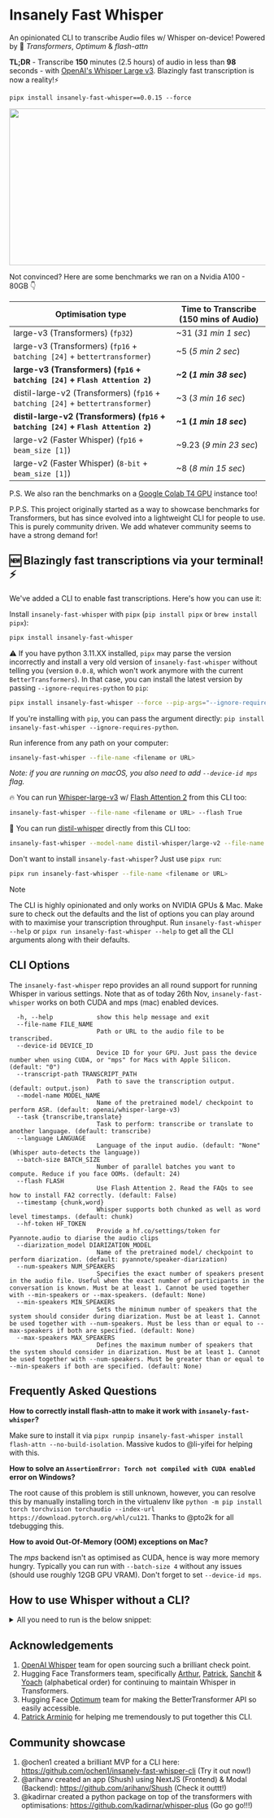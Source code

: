 # Insanely Fast Whisper

An opinionated CLI to transcribe Audio files w/ Whisper on-device! Powered by 🤗 *Transformers*, *Optimum* & *flash-attn*

**TL;DR** - Transcribe **150** minutes (2.5 hours) of audio in less than **98** seconds - with [OpenAI's Whisper Large v3](https://huggingface.co/openai/whisper-large-v3). Blazingly fast transcription is now a reality!⚡️

```
pipx install insanely-fast-whisper==0.0.15 --force
```

<p align="center">
<img src="https://huggingface.co/datasets/reach-vb/random-images/resolve/main/insanely-fast-whisper-img.png" width="615" height="308">
</p>

Not convinced? Here are some benchmarks we ran on a Nvidia A100 - 80GB 👇

| Optimisation type    | Time to Transcribe (150 mins of Audio) |
|------------------|------------------|
| large-v3 (Transformers) (`fp32`)             | ~31 (*31 min 1 sec*)             |
| large-v3 (Transformers) (`fp16` + `batching [24]` + `bettertransformer`) | ~5 (*5 min 2 sec*)            |
| **large-v3 (Transformers) (`fp16` + `batching [24]` + `Flash Attention 2`)** | **~2 (*1 min 38 sec*)**            |
| distil-large-v2 (Transformers) (`fp16` + `batching [24]` + `bettertransformer`) | ~3 (*3 min 16 sec*)            |
| **distil-large-v2 (Transformers) (`fp16` + `batching [24]` + `Flash Attention 2`)** | **~1 (*1 min 18 sec*)**           |
| large-v2 (Faster Whisper) (`fp16` + `beam_size [1]`) | ~9.23 (*9 min 23 sec*)            |
| large-v2 (Faster Whisper) (`8-bit` + `beam_size [1]`) | ~8 (*8 min 15 sec*)            |

P.S. We also ran the benchmarks on a [Google Colab T4 GPU](/notebooks/) instance too!

P.P.S. This project originally started as a way to showcase benchmarks for Transformers, but has since evolved into a lightweight CLI for people to use. This is purely community driven. We add whatever community seems to have a strong demand for! 

## 🆕 Blazingly fast transcriptions via your terminal! ⚡️

We've added a CLI to enable fast transcriptions. Here's how you can use it:

Install `insanely-fast-whisper` with `pipx` (`pip install pipx` or `brew install pipx`):

```bash
pipx install insanely-fast-whisper
```

⚠️ If you have python 3.11.XX installed, `pipx` may parse the version incorrectly and install a very old version of `insanely-fast-whisper` without telling you (version `0.0.8`, which won't work anymore with the current `BetterTransformers`). In that case, you can install the latest version by passing `--ignore-requires-python` to `pip`:

```bash
pipx install insanely-fast-whisper --force --pip-args="--ignore-requires-python"
```

If you're installing with `pip`, you can pass the argument directly: `pip install insanely-fast-whisper --ignore-requires-python`.


Run inference from any path on your computer:

```bash
insanely-fast-whisper --file-name <filename or URL>
```
*Note: if you are running on macOS, you also need to add `--device-id mps` flag.*

🔥 You can run [Whisper-large-v3](https://huggingface.co/openai/whisper-large-v3) w/ [Flash Attention 2](https://github.com/Dao-AILab/flash-attention) from this CLI too:

```bash
insanely-fast-whisper --file-name <filename or URL> --flash True 
```

🌟 You can run [distil-whisper](https://huggingface.co/distil-whisper) directly from this CLI too:

```bash
insanely-fast-whisper --model-name distil-whisper/large-v2 --file-name <filename or URL> 
```

Don't want to install `insanely-fast-whisper`? Just use `pipx run`:

```bash
pipx run insanely-fast-whisper --file-name <filename or URL>
```

> [!NOTE]
> The CLI is highly opinionated and only works on NVIDIA GPUs & Mac. Make sure to check out the defaults and the list of options you can play around with to maximise your transcription throughput. Run `insanely-fast-whisper --help` or `pipx run insanely-fast-whisper --help` to get all the CLI arguments along with their defaults. 


## CLI Options

The `insanely-fast-whisper` repo provides an all round support for running Whisper in various settings. Note that as of today 26th Nov, `insanely-fast-whisper` works on both CUDA and mps (mac) enabled devices.
```
  -h, --help            show this help message and exit
  --file-name FILE_NAME
                        Path or URL to the audio file to be transcribed.
  --device-id DEVICE_ID
                        Device ID for your GPU. Just pass the device number when using CUDA, or "mps" for Macs with Apple Silicon. (default: "0")
  --transcript-path TRANSCRIPT_PATH
                        Path to save the transcription output. (default: output.json)
  --model-name MODEL_NAME
                        Name of the pretrained model/ checkpoint to perform ASR. (default: openai/whisper-large-v3)
  --task {transcribe,translate}
                        Task to perform: transcribe or translate to another language. (default: transcribe)
  --language LANGUAGE   
                        Language of the input audio. (default: "None" (Whisper auto-detects the language))
  --batch-size BATCH_SIZE
                        Number of parallel batches you want to compute. Reduce if you face OOMs. (default: 24)
  --flash FLASH         
                        Use Flash Attention 2. Read the FAQs to see how to install FA2 correctly. (default: False)
  --timestamp {chunk,word}
                        Whisper supports both chunked as well as word level timestamps. (default: chunk)
  --hf-token HF_TOKEN
                        Provide a hf.co/settings/token for Pyannote.audio to diarise the audio clips
  --diarization_model DIARIZATION_MODEL
                        Name of the pretrained model/ checkpoint to perform diarization. (default: pyannote/speaker-diarization)
  --num-speakers NUM_SPEAKERS
                        Specifies the exact number of speakers present in the audio file. Useful when the exact number of participants in the conversation is known. Must be at least 1. Cannot be used together with --min-speakers or --max-speakers. (default: None)
  --min-speakers MIN_SPEAKERS
                        Sets the minimum number of speakers that the system should consider during diarization. Must be at least 1. Cannot be used together with --num-speakers. Must be less than or equal to --max-speakers if both are specified. (default: None)
  --max-speakers MAX_SPEAKERS
                        Defines the maximum number of speakers that the system should consider in diarization. Must be at least 1. Cannot be used together with --num-speakers. Must be greater than or equal to --min-speakers if both are specified. (default: None)
```

## Frequently Asked Questions

**How to correctly install flash-attn to make it work with `insanely-fast-whisper`?**

Make sure to install it via `pipx runpip insanely-fast-whisper install flash-attn --no-build-isolation`. Massive kudos to @li-yifei for helping with this.

**How to solve an `AssertionError: Torch not compiled with CUDA enabled` error on Windows?**

The root cause of this problem is still unknown, however, you can resolve this by manually installing torch in the virtualenv like `python -m pip install torch torchvision torchaudio --index-url https://download.pytorch.org/whl/cu121`. Thanks to @pto2k for all tdebugging this.

**How to avoid Out-Of-Memory (OOM) exceptions on Mac?**

The *mps* backend isn't as optimised as CUDA, hence is way more memory hungry. Typically you can run with `--batch-size 4` without any issues (should use roughly 12GB GPU VRAM). Don't forget to set `--device-id mps`.

## How to use Whisper without a CLI?

<details>
<summary>All you need to run is the below snippet:</summary>

```
pip install --upgrade transformers optimum accelerate
```

```python
import torch
from transformers import pipeline
from transformers.utils import is_flash_attn_2_available

pipe = pipeline(
    "automatic-speech-recognition",
    model="openai/whisper-large-v3", # select checkpoint from https://huggingface.co/openai/whisper-large-v3#model-details
    torch_dtype=torch.float16,
    device="cuda:0", # or mps for Mac devices
    model_kwargs={"attn_implementation": "flash_attention_2"} if is_flash_attn_2_available() else {"attn_implementation": "sdpa"},
)

outputs = pipe(
    "<FILE_NAME>",
    chunk_length_s=30,
    batch_size=24,
    return_timestamps=True,
)

outputs
```
</details>

## Acknowledgements

1. [OpenAI Whisper](https://github.com/openai/whisper) team for open sourcing such a brilliant check point.
2. Hugging Face Transformers team, specifically [Arthur](https://github.com/ArthurZucker), [Patrick](https://github.com/patrickvonplaten), [Sanchit](https://github.com/sanchit-gandhi) & [Yoach](https://github.com/ylacombe)  (alphabetical order) for continuing to maintain Whisper in Transformers.
3. Hugging Face [Optimum](https://github.com/huggingface/optimum) team for making the BetterTransformer API so easily accessible.
4. [Patrick Arminio](https://github.com/patrick91) for helping me tremendously to put together this CLI.

## Community showcase

1. @ochen1 created a brilliant MVP for a CLI here: https://github.com/ochen1/insanely-fast-whisper-cli (Try it out now!)
2. @arihanv created an app (Shush) using NextJS (Frontend) & Modal (Backend): https://github.com/arihanv/Shush (Check it outtt!)
3. @kadirnar created a python package on top of the transformers with optimisations: https://github.com/kadirnar/whisper-plus (Go go go!!!)
